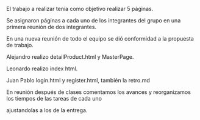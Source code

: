 ﻿El trabajo a realizar tenía como objetivo realizar 5 páginas.

Se asignaron páginas a cada uno de los integrantes del grupo en una primera reunión de dos integrantes.

En una nueva reunión de todo el equipo se dió conformidad a la propuesta de trabajo.

Alejandro realizo detailProduct.html y MasterPage.

Leonardo realizo index html.

Juan Pablo login.html y register.html, también la retro.md

En reunión después de clases comentamos los avances y reorganizamos los tiempos de las tareas de cada uno

ajustandolas a los de la entrega.
